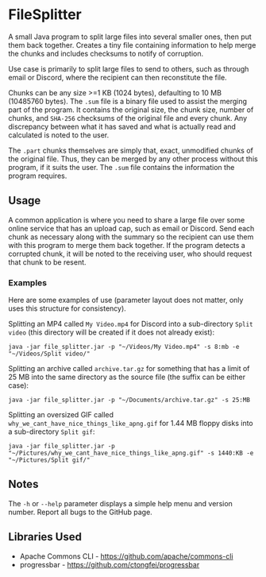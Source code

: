 # FileSplitter
A small Java program to split large files into several smaller ones, then put them back together. Creates a tiny file containing information to help merge the chunks and includes checksums to notify of corruption.

Use case is primarily to split large files to send to others, such as through email or Discord, where the recipient can then reconstitute the file.

Chunks can be any size >=1 KB (1024 bytes), defaulting to 10 MB (10485760 bytes). The `.sum` file is a binary file used to assist the merging part of the program. It contains the original size, the chunk size, number of chunks, and `SHA-256` checksums of the original file and every chunk. Any discrepancy between what it has saved and what is actually read and calculated is noted to the user.

The `.part` chunks themselves are simply that, exact, unmodified chunks of the original file. Thus, they can be merged by any other process without this program, if it suits the user. The `.sum` file contains the information the program requires.

## Usage
A common application is where you need to share a large file over some online service that has an upload cap, such as email or Discord.
Send each chunk as necessary along with the summary so the recipient can use them with this program to merge them back together. If the program detects a corrupted chunk, it will be noted to the receiving user, who should request that chunk to be resent.

### Examples
Here are some examples of use (parameter layout does not matter, only uses this structure for consistency).

Splitting an MP4 called `My Video.mp4` for Discord into a sub-directory `Split video` (this directory will be created if it does not already exist):

```
java -jar file_splitter.jar -p "~/Videos/My Video.mp4" -s 8:mb -e "~/Videos/Split video/"
```

Splitting an archive called `archive.tar.gz` for something that has a limit of 25 MB into the same directory as the source file (the suffix can be either case):

```
java -jar file_splitter.jar -p "~/Documents/archive.tar.gz" -s 25:MB
```

Splitting an oversized GIF called `why_we_cant_have_nice_things_like_apng.gif` for 1.44 MB floppy disks into a sub-directory `Split gif`:

```
java -jar file_splitter.jar -p "~/Pictures/why_we_cant_have_nice_things_like_apng.gif" -s 1440:KB -e "~/Pictures/Split gif/"
```

## Notes
The `-h` or `--help` parameter displays a simple help menu and version number. Report all bugs to the GitHub page.

## Libraries Used
- Apache Commons CLI - https://github.com/apache/commons-cli
- progressbar - https://github.com/ctongfei/progressbar